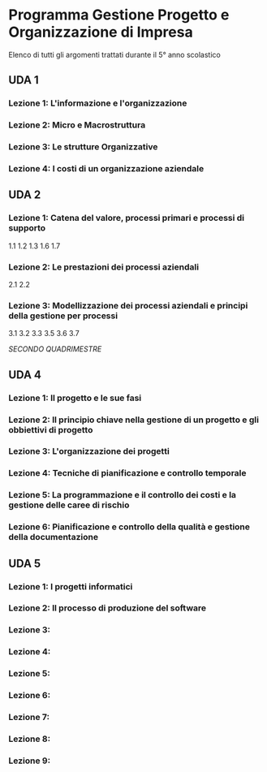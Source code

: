 # Programma Gestione Progetto e Organizzazione di Impresa
Elenco di tutti gli argomenti trattati durante il 5° anno scolastico 


## UDA 1

### Lezione 1: L'informazione e l'organizzazione
### Lezione 2: Micro e Macrostruttura

### Lezione 3: Le strutture Organizzative 

### Lezione 4: I costi di un organizzazione aziendale


## UDA 2
### Lezione 1: Catena del valore, processi primari e processi di supporto
1.1
1.2
1.3
1.6
1.7

### Lezione 2: Le prestazioni dei processi aziendali
2.1
2.2

### Lezione 3: Modellizzazione dei processi aziendali e principi della gestione per processi
3.1
3.2
3.3
3.5
3.6
3.7

*SECONDO QUADRIMESTRE*

## UDA 4

### Lezione 1: Il progetto e le sue fasi

### Lezione 2: Il principio chiave nella gestione di un progetto e gli obbiettivi di progetto

### Lezione 3: L'organizzazione dei progetti

### Lezione 4: Tecniche di pianificazione e controllo temporale

### Lezione 5: La programmazione e il controllo dei costi e la gestione delle caree di rischio

### Lezione 6: Pianificazione e controllo della qualità e gestione della documentazione

## UDA 5

### Lezione 1: I progetti informatici
### Lezione 2: Il processo di produzione del software	
### Lezione 3: 
### Lezione 4: 
### Lezione 5: 
### Lezione 6: 
### Lezione 7: 
### Lezione 8: 
### Lezione 9: 

<!--stackedit_data:
eyJoaXN0b3J5IjpbLTExNDc5MzE3MCw1ODI5NzM3MTUsNTEzMj
g1NTY5LC0xMTUzNjU0NTkwLDE3OTc2Nzg0NDUsMTQzNjQ2ODY4
OCw0MTQ3Njg0ODQsLTY5Mjk0NDQ2MywtMTg4MTUwMzMzMSwtOD
QzMTMzOTc2LDIxMTUxMjc2MF19
-->